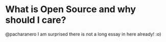 # What is Open Source and why should I care?

@pacharanero I am surprised there is not a long essay in here already! :o)